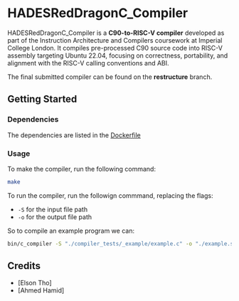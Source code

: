 # HADESRedDragonC_Compiler

HADESRedDragonC_Compiler is a **C90-to-RISC-V compiler** developed as part of the Instruction Architecture and Compilers coursework at Imperial College London. It compiles pre-processed C90 source code into RISC-V assembly targeting Ubuntu 22.04, focusing on correctness, portability, and alignment with the RISC-V calling conventions and ABI. 

The final submitted compiler can be found on the **restructure** branch.

## Getting Started

### Dependencies
The dependencies are listed in the [Dockerfile](https://github.com/3lson/HADESRedDragonC_Compiler/blob/main/Dockerfile)

### Usage
To make the compiler, run the following command:
```bash
make
```
To run the compiler, run the followign commmand, replacing the flags:
- `-S` for the input file path
- `-o` for the output file path

So to compile an example program we can:
```bash
bin/c_compiler -S "./compiler_tests/_example/example.c" -o "./example.s"
```
## Credits 
- [Elson Tho]
- [Ahmed Hamid]
